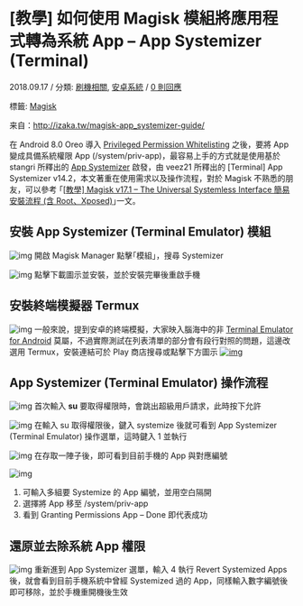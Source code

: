 # [教學] 如何使用 Magisk 模組將應用程式轉為系統 App – App Systemizer (Terminal)

2018.09.17 / 分類: [刷機相關](http://izaka.tw/category/android-phone/flash/), [安卓系統](http://izaka.tw/category/android-phone/) / [0 則回應](http://izaka.tw/magisk-app_systemizer-guide/#respond)

標籤: [Magisk](http://izaka.tw/tag/magisk/)

来自：http://izaka.tw/magisk-app_systemizer-guide/

在 Android 8.0 Oreo 導入 [Privileged Permission Whitelisting](https://source.android.com/devices/tech/config/perms-whitelist) 之後，要將 App 變成具備系統權限 App (/system/priv-app)，最容易上手的方式就是使用基於 stangri 所釋出的 [App Systemizer](https://forum.xda-developers.com/apps/magisk/module-app-systemizer-t3477512) 啟發，由 veez21 所釋出的 [Terminal] App Systemizer v14.2，本文著重在使用需求以及操作流程，對於 Magisk 不熟悉的朋友，可以參考 ｢[[教學\] Magisk v17.1 – The Universal Systemless Interface 簡易安裝流程 (含 Root、Xposed)](http://izaka.tw/android-magisk-installation-guide/)｣一文。



## 安裝 App Systemizer (Terminal Emulator) 模組

![img](https://i1.wp.com/img.izaka.tw/20180916204545_67.jpg?resize=1024%2C768)
 開啟 Magisk Manager 點擊｢模組｣，搜尋 Systemizer

![img](https://i1.wp.com/img.izaka.tw/20180916204549_99.jpg?resize=1024%2C768)
 點擊下載圖示並安裝，並於安裝完畢後重啟手機

## 安裝終端模擬器 Termux

![img](https://i2.wp.com/img.izaka.tw/20180917003012_85.jpg?resize=1024%2C768)
 一般來說，提到安卓的終端模擬，大家映入腦海中的非 [Terminal Emulator for Android](https://play.google.com/store/apps/details?id=jackpal.androidterm) 莫屬，不過實際測試在列表清單的部分會有段行對照的問題，這邊改選用 Termux，安裝連結可於 Play 商店搜尋或點擊下方圖示
[![img](https://i0.wp.com/img.izaka.tw/20180907132202_92.png?resize=160%2C62)](https://play.google.com/store/apps/details?id=com.termux)

## App Systemizer (Terminal Emulator) 操作流程

![img](https://i1.wp.com/img.izaka.tw/20180917003017_7.jpg?resize=1024%2C768)
 首次輸入 **su** 要取得權限時，會跳出超級用戶請求，此時按下允許

![img](https://i2.wp.com/img.izaka.tw/20180917144855_85.jpg?resize=1024%2C768)
 在輸入 su 取得權限後，鍵入 systemize 後就可看到 App Systemizer (Terminal Emulator) 操作選單，這時鍵入 1 並執行

![img](https://i0.wp.com/img.izaka.tw/20180917144857_98.jpg?resize=1024%2C768)
 在存取一陣子後，即可看到目前手機的 App 與對應編號

![img](https://i0.wp.com/img.izaka.tw/20180917144859_86.jpg?resize=1024%2C768)

1. 可輸入多組要 Systemize 的 App 編號，並用空白隔開
2. 選擇將 App 移至 /system/priv-app
3. 看到 Granting Permissions App – Done 即代表成功

## 還原並去除系統 App 權限

![img](https://i0.wp.com/img.izaka.tw/20180917144901_14.jpg?resize=1024%2C768)
 重新進到 App Systemizer 選單，輸入 4 執行 Revert Systemized Apps 後，就會看到目前手機系統中曾經 Systemized 過的 App，同樣輸入數字編號後即可移除，並於手機重開機後生效